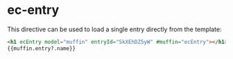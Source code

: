 # ec-entry

This directive can be used to load a single entry directly from the template:

```html
<h1 ecEntry model="muffin" entryId="SkXEhDZ5yW" #muffin="ecEntry"></h1>
{{muffin.entry?.name}}
```
